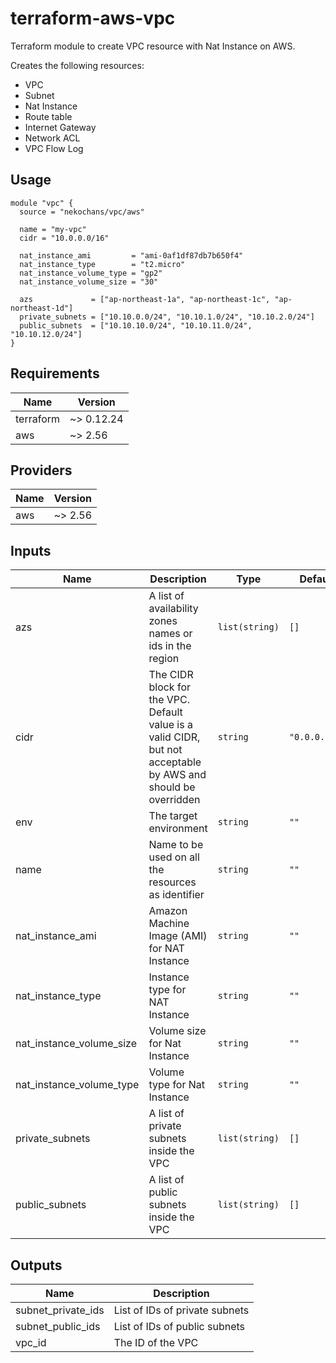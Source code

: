 # terraform-aws-vpc
Terraform module to create VPC resource with Nat Instance on AWS.

Creates the following resources:

- VPC
- Subnet
- Nat Instance
- Route table
- Internet Gateway
- Network ACL
- VPC Flow Log

## Usage

```hcl
module "vpc" {
  source = "nekochans/vpc/aws"

  name = "my-vpc"
  cidr = "10.0.0.0/16"

  nat_instance_ami         = "ami-0af1df87db7b650f4"
  nat_instance_type        = "t2.micro"
  nat_instance_volume_type = "gp2"
  nat_instance_volume_size = "30"

  azs             = ["ap-northeast-1a", "ap-northeast-1c", "ap-northeast-1d"]
  private_subnets = ["10.10.0.0/24", "10.10.1.0/24", "10.10.2.0/24"]
  public_subnets  = ["10.10.10.0/24", "10.10.11.0/24", "10.10.12.0/24"]
}
```

## Requirements

| Name | Version |
|------|---------|
| terraform | ~> 0.12.24 |
| aws | ~> 2.56 |

## Providers

| Name | Version |
|------|---------|
| aws | ~> 2.56 |

## Inputs

| Name | Description | Type | Default | Required |
|------|-------------|------|---------|:--------:|
| azs | A list of availability zones names or ids in the region | `list(string)` | `[]` | no |
| cidr | The CIDR block for the VPC. Default value is a valid CIDR, but not acceptable by AWS and should be overridden | `string` | `"0.0.0.0/0"` | no |
| env | The target environment | `string` | `""` | no |
| name | Name to be used on all the resources as identifier | `string` | `""` | no |
| nat\_instance\_ami | Amazon Machine Image (AMI) for NAT Instance | `string` | `""` | no |
| nat\_instance\_type | Instance type for NAT Instance | `string` | `""` | no |
| nat\_instance\_volume\_size | Volume size for Nat Instance | `string` | `""` | no |
| nat\_instance\_volume\_type | Volume type for Nat Instance | `string` | `""` | no |
| private\_subnets | A list of private subnets inside the VPC | `list(string)` | `[]` | no |
| public\_subnets | A list of public subnets inside the VPC | `list(string)` | `[]` | no |

## Outputs

| Name | Description |
|------|-------------|
| subnet\_private\_ids | List of IDs of private subnets |
| subnet\_public\_ids | List of IDs of public subnets |
| vpc\_id | The ID of the VPC |
